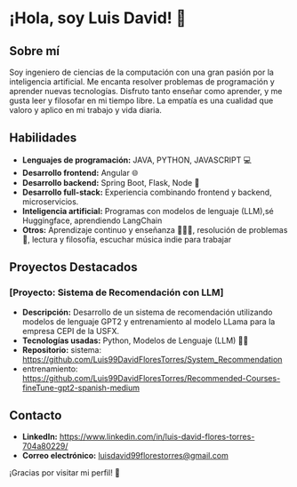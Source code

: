 # ¡Hola, soy Luis David! 👋

## Sobre mí

Soy ingeniero de ciencias de la computación con una gran pasión por la inteligencia artificial. Me encanta resolver problemas de programación y aprender nuevas tecnologías. Disfruto tanto enseñar como aprender, y me gusta leer y filosofar en mi tiempo libre. La empatía es una cualidad que valoro y aplico en mi trabajo y vida diaria.

## Habilidades

- **Lenguajes de programación:** JAVA, PYTHON, JAVASCRIPT 💻
- **Desarrollo frontend:** Angular  🌐
- **Desarrollo backend:** Spring Boot, Flask, Node 🚀
- **Desarrollo full-stack:** Experiencia combinando frontend y backend, microservicios.
- **Inteligencia artificial:** Programas con modelos de lenguaje (LLM),sé Huggingface, aprendiendo LangChain
- **Otros:** Aprendizaje continuo y enseñanza 📖👨‍🏫, resolución de problemas 🧩, lectura y filosofía, escuchar música indie para trabajar

## Proyectos Destacados

### [Proyecto: Sistema de Recomendación con LLM]
- **Descripción:** Desarrollo de un sistema de recomendación utilizando modelos de lenguaje GPT2 y entrenamiento al modelo LLama para la empresa CEPI de la USFX.
- **Tecnologías usadas:** Python, Modelos de Lenguaje (LLM) 🐍🧠
- **Repositorio:** sistema:   https://github.com/Luis99DavidFloresTorres/System_Recommendation
- entrenamiento:     https://github.com/Luis99DavidFloresTorres/Recommended-Courses-fineTune-gpt2-spanish-medium

## Contacto

- **LinkedIn:** https://www.linkedin.com/in/luis-david-flores-torres-704a80229/
- **Correo electrónico:** luisdavid99florestorres@gmail.com

¡Gracias por visitar mi perfil! 🙏
